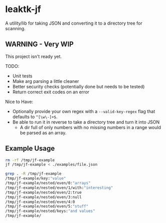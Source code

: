 # leaktk-jf

A utility/lib for taking JSON and converting it to a directory tree for scanning.

## WARNING - Very WIP

This project isn't ready yet.

TODO:

* Unit tests
* Make arg parsing a little cleaner
* Better security checks (potentially done but needs to be tested)
* Return correct exit codes on an error

Nice to Have:

* Optionally provide your own regex with a `--valid-key-regex` flag that
defaults to `^[\w\-]+$`.
* Be able to run it in reverse to take a directory tree and turn it into JSON
  * A dir full of only numbers with no missing numbers in a range would be
    parsed as an array.


## Example Usage

```sh
rm -rf /tmp/jf-example
jf /tmp/jf-example < ./examples/file.json

grep . -R /tmp/jf-example
/tmp/jf-example/key:"value"
/tmp/jf-example/nested/even/0:"arrays"
/tmp/jf-example/nested/even/1/with:"interesting"
/tmp/jf-example/nested/even/2:true
/tmp/jf-example/nested/even/3:null
/tmp/jf-example/nested/even/4:0
/tmp/jf-example/nested/even/5:"stuff"
/tmp/jf-example/nested/keys:"and values"
/tmp/jf-example/
```
